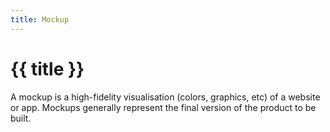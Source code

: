 ```yaml
---
title: Mockup
---
```


# {{ title }}
A mockup is a high-fidelity visualisation (colors, graphics, etc) of a website or app. Mockups generally represent the final version of the product to be built. 
